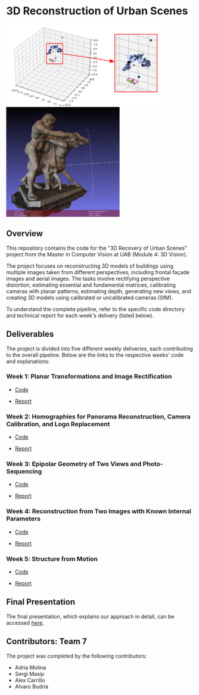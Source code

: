 # 3D Reconstruction of Urban Scenes

![Alt text](/imgs/triangulation.png "")
![Alt text](/imgs/centaur.png "")

## Overview
This repository contains the code for the "3D Recovery of Urban Scenes" project from the Master in Computer Vision at UAB (Module 4: 3D Vision).

The project focuses on reconstructing 3D models of buildings using multiple images taken from different perspectives, including frontal façade images and aerial images. The tasks involve rectifying perspective distortion, estimating essential and fundamental matrices, calibrating cameras with planar patterns, estimating depth, generating new views, and creating 3D models using calibrated or uncalibrated cameras (SfM).

To understand the complete pipeline, refer to the specific code directory and technical report for each week's delivery (listed below).


## Deliverables

The project is divided into five different weekly deliveries, each contributing to the overall pipeline. Below are the links to the respective weeks' code and explanations:


### Week 1: Planar Transformations and Image Rectification

- [Code](/Lab1/)

- [Report](/Lab1/MCV_M4_3D_Vision___Lab_1.pdf)


### Week 2: Homographies for Panorama Reconstruction, Camera Calibration, and Logo Replacement

- [Code](/Lab2/)

- [Report](/Lab2/MCV_M4_3D_Vision___Lab_2.pdf)


### Week 3: Epipolar Geometry of Two Views and Photo-Sequencing

- [Code](/Lab3/)

- [Report](/Lab3/MCV_M4_3D_Vision___Lab_3.pdf)


### Week 4: Reconstruction from Two Images with Known Internal Parameters

- [Code](/Lab4/)

- [Report](/Lab4/MCV_M4_3D_Vision___Lab_4.pdf)


### Week 5: Structure from Motion

- [Code](https://github.com/oscarlorente/3D-Reconstruction-of-Urban-Scenes/tree/main/lab5)

- [Report](/Lab5/)


## Final Presentation

The final presentation, which explains our approach in detail, can be accessed [here](https://docs.google.com/presentation/d/1t8XTRkvpji44DXkDNTabhIwwmPMNRaCbem1O6RZgV6Y/edit?usp=sharing).


## Contributors: Team 7

The project was completed by the following contributors:

- Adria Molina
- Sergi Masip
- Alex Carrillo
- Alvaro Budria
